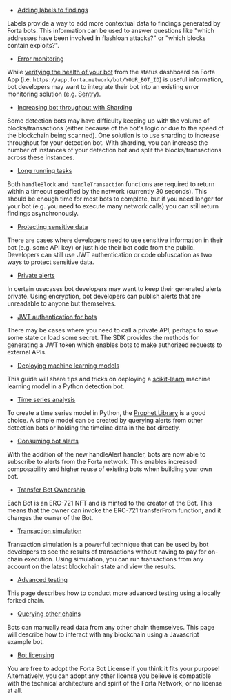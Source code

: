 
* [Adding labels to findings](https://docs.forta.network/en/latest/labels/)

Labels provide a way to add more contextual data to findings generated by Forta bots. This information can be used to answer questions like "which addresses have been involved in flashloan attacks?" or "which blocks contain exploits?". 



* [Error monitoring](https://docs.forta.network/en/latest/error-monitoring/)

While [verifying the health of your bot](https://docs.forta.network/en/latest/maintaining/#verifying-bot-health) from the status dashboard on Forta App (i.e. `https://app.forta.network/bot/YOUR_BOT_ID`) is useful information, bot developers may want to integrate their bot into an existing error monitoring solution (e.g. [Sentry](https://sentry.io/)).



* [Increasing bot throughput with Sharding](https://docs.forta.network/en/latest/sharding/)

Some detection bots may have difficulty keeping up with the volume of blocks/transactions (either because of the bot's logic or due to the speed of the blockchain being scanned). One solution is to use sharding to increase throughput for your detection bot. With sharding, you can increase the number of instances of your detection bot and split the blocks/transactions across these instances.



* [Long running tasks](https://docs.forta.network/en/latest/long-running-tasks/)

Both `handleBlock` and` handleTransaction` functions are required to return within a timeout specified by the network (currently 30 seconds). This should be enough time for most bots to complete, but if you need longer for your bot (e.g. you need to execute many network calls) you can still return findings asynchronously.



* [Protecting sensitive data](https://docs.forta.network/en/latest/sensitive-data/)

There are cases where developers need to use sensitive information in their bot (e.g. some API key) or just hide their bot code from the public. Developers can still use JWT authentication or code obfuscation as two ways to protect sensitive data.



* [Private alerts](https://docs.forta.network/en/latest/private-alerts/)

In certain usecases bot developers may want to keep their generated alerts private. Using encryption, bot developers can publish alerts that are unreadable to anyone but themselves.



* [JWT authentication for bots](https://docs.forta.network/en/latest/jwt-auth/)

There may be cases where you need to call a private API, perhaps to save some state or load some secret. The SDK provides the methods for generating a JWT token which enables bots to make authorized requests to external APIs.



* [Deploying machine learning models](https://docs.forta.network/en/latest/deploying-ml-models/)

This guide will share tips and tricks on deploying a [scikit-learn](https://scikit-learn.org/stable/index.html) machine learning model in a Python detection bot.



* [Time series analysis](https://docs.forta.network/en/latest/time-series-analysis/)

To create a time series model in Python, the [Prophet Library](https://facebook.github.io/prophet/docs/quick_start.html) is a good choice. A simple model can be created by querying alerts from other detection bots or holding the timeline data in the bot directly.



* [Consuming bot alerts](https://docs.forta.network/en/latest/handle-alert/)

With the addition of the new handleAlert handler, bots are now able to subscribe to alerts from the Forta network. This enables increased composability and higher reuse of existing bots when building your own bot.



* [Transfer Bot Ownership](https://docs.forta.network/en/latest/bot-transfer-ownership/)

Each Bot is an ERC-721 NFT and is minted to the creator of the Bot. This means that the owner can invoke the ERC-721 transferFrom function, and it changes the owner of the Bot.



* [Transaction simulation](https://docs.forta.network/en/latest/tx-simulation/)

Transaction simulation is a powerful technique that can be used by bot developers to see the results of transactions without having to pay for on-chain execution. Using simulation, you can run transactions from any account on the latest blockchain state and view the results.



* [Advanced testing](https://docs.forta.network/en/latest/advanced-testing/)

This page describes how to conduct more advanced testing using a locally forked chain.



* [Querying other chains](https://docs.forta.network/en/latest/querying-chains/)

Bots can manually read data from any other chain themselves. This page will describe how to interact with any blockchain using a Javascript example bot. 



* <span style="text-decoration:underline;">Bot licensing </span>

You are free to adopt the Forta Bot License if you think it fits your purpose! Alternatively, you can adopt any other license you believe is compatible with the technical architecture and spirit of the Forta Network, or no license at all.
